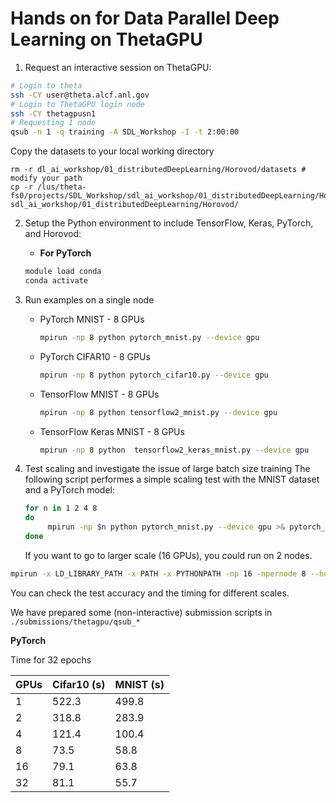 # Hands on for Data Parallel Deep Learning on ThetaGPU

1. Request an interactive session on ThetaGPU:
```bash
# Login to theta
ssh -CY user@theta.alcf.anl.gov 
# Login to ThetaGPU login node
ssh -CY thetagpusn1 
# Requesting 1 node 
qsub -n 1 -q training -A SDL_Workshop -I -t 2:00:00
```
Copy the datasets to your local working directory 
```
rm -r dl_ai_workshop/01_distributedDeepLearning/Horovod/datasets # modify your path
cp -r /lus/theta-fs0/projects/SDL_Workshop/sdl_ai_workshop/01_distributedDeepLearning/Horovod/datasets sdl_ai_workshop/01_distributedDeepLearning/Horovod/
```

2. Setup the Python environment to include TensorFlow, Keras, PyTorch, and Horovod:
   - **For PyTorch**
   ```bash
   module load conda
   conda activate
   ```

3. Run examples on a single node
   - PyTorch MNIST - 8 GPUs
     ```bash
     mpirun -np 8 python pytorch_mnist.py --device gpu
     ```

   - PyTorch CIFAR10 - 8 GPUs
     ```bash
     mpirun -np 8 python pytorch_cifar10.py --device gpu
     ```

   -  TensorFlow MNIST - 8 GPUs
      ```bash
      mpirun -np 8 python tensorflow2_mnist.py --device gpu
      ```

   - TensorFlow Keras MNIST - 8 GPUs
     ```bash
     mpirun -np 8 python  tensorflow2_keras_mnist.py --device gpu
     ```
     
4. Test scaling and investigate the issue of large batch size training
The following script performes a simple scaling test with the MNIST dataset and a PyTorch model:
   ```bash
   for n in 1 2 4 8
   do
     	mpirun -np $n python pytorch_mnist.py --device gpu >& pytorch_mnist.out.$n
   done
   ```
   If you want to go to larger scale (16 GPUs), you could run on 2 nodes. 
  ```bash
  mpirun -x LD_LIBRARY_PATH -x PATH -x PYTHONPATH -np 16 -npernode 8 --hostfile $COBALT_NODEFILE  python pytorch_mnist.py --device gpu >& pytorch_mnist.out
  ```
   You can check the test accuracy and the timing for different scales.
  
   We have prepared some (non-interactive) submission scripts in `./submissions/thetagpu/qsub_*`
   
   
   **PyTorch**
   
   Time for 32 epochs 
   
| GPUs | Cifar10 (s) | MNIST (s) |
| ---- | ---------------------- | -------------------- |
|    1 |            522.3       |         499.8        |
|    2 |            318.8       |         283.9        |
|    4 |            121.4       |         100.4        |
|    8 |             73.5       |         58.8         |
|   16 |             79.1       |         63.8         |
|   32 |             81.1       |         55.7         |   
